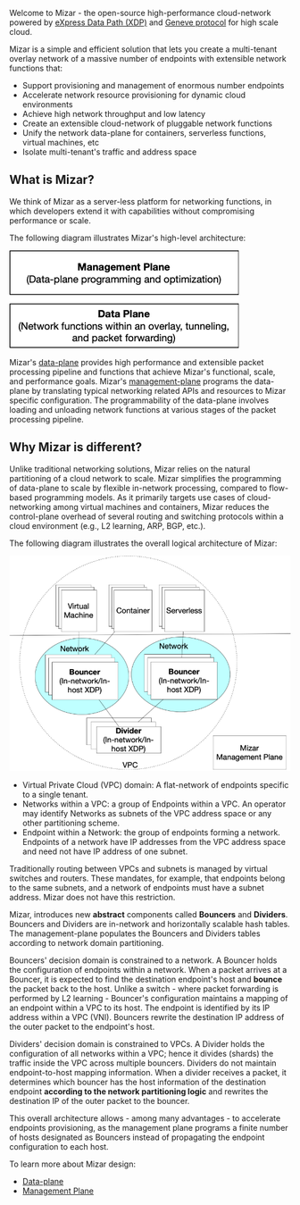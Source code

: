 <!--
SPDX-License-Identifier: MIT
Copyright (c) 2020 The Authors.

Authors: Sherif Abdelwahab <@zasherif>
         Phu Tran          <@phudtran>

Permission is hereby granted, free of charge, to any person obtaining a copy
of this software and associated documentation files (the "Software"), to deal
in the Software without restriction, including without limitation the rights
to use, copy, modify, merge, publish, distribute, sublicense, and/or sell
copies of the Software, and to permit persons to whom the Software is
furnished to do so, subject to the following conditions:The above copyright
notice and this permission notice shall be included in all copies or
substantial portions of the Software.THE SOFTWARE IS PROVIDED "AS IS",
WITHOUT WARRANTY OF ANY KIND, EXPRESS OR IMPLIED, INCLUDING BUT NOT LIMITED
TO THE WARRANTIES OF MERCHANTABILITY, FITNESS FOR A PARTICULAR PURPOSE AND
NONINFRINGEMENT. IN NO EVENT SHALL THE AUTHORS OR COPYRIGHT HOLDERS BE LIABLE
FOR ANY CLAIM, DAMAGES OR OTHER LIABILITY, WHETHER IN AN ACTION OF CONTRACT,
TORT OR OTHERWISE, ARISING FROM, OUT OF OR IN CONNECTION WITH THE SOFTWARE OR
THE USE OR OTHER DEALINGS IN THE SOFTWARE.
-->

Welcome to Mizar - the open-source high-performance cloud-network powered by [ eXpress Data Path (XDP)](https://prototype-kernel.readthedocs.io/en/latest/networking/XDP/) and [Geneve protocol](https://tools.ietf.org/html/draft-ietf-nvo3-geneve-08) for high scale cloud.

Mizar is a simple and efficient solution that lets you create a multi-tenant overlay network of a massive number of endpoints with extensible network functions that:

* Support provisioning and management of enormous number endpoints
* Accelerate network resource provisioning for dynamic cloud environments
* Achieve high network throughput and low latency
* Create an extensible cloud-network of pluggable network functions
* Unify the network data-plane for containers, serverless functions, virtual machines, etc
* Isolate multi-tenant's traffic and address space

## What is Mizar?

We think of Mizar as a server-less platform for networking functions, in which developers extend it with capabilities without compromising performance or scale.

The following diagram illustrates Mizar's high-level architecture:

![Mizar Overview](design/png/overall_mgmt_dp.png)

Mizar's [data-plane](design/dp_overview.md) provides high performance and extensible packet processing pipeline and functions that achieve Mizar's functional, scale, and performance goals. Mizar's [management-plane](design/mp_overview.md) programs the data-plane by translating typical networking related APIs and resources to Mizar specific configuration. The programmability of the data-plane involves loading and unloading network functions at various stages of the packet processing pipeline.

## Why Mizar is different?

Unlike traditional networking solutions, Mizar relies on the natural partitioning of a cloud network to scale. Mizar simplifies the programming of data-plane to scale by flexible in-network processing, compared to flow-based programming models. As it primarily targets use cases of cloud-networking among virtual machines and containers, Mizar reduces the control-plane overhead of several routing and switching protocols within a cloud environment (e.g., L2 learning, ARP, BGP, etc.).

The following diagram illustrates the overall logical architecture of Mizar:

![Mizar Overview](design/png/Mizar.png)

* Virtual Private Cloud (VPC) domain: A flat-network of endpoints specific to a single tenant.
* Networks within a VPC: a group of Endpoints within a VPC. An operator may identify Networks as subnets of the VPC address space or any other partitioning scheme.
* Endpoint within a Network: the group of endpoints forming a network. Endpoints of a network have IP addresses from the VPC address space and need not have IP address of one subnet.

Traditionally routing between VPCs and subnets is managed by virtual switches and routers. These mandates, for example, that endpoints belong to the same subnets, and a network of endpoints must have a subnet address. Mizar does not have this restriction.

Mizar, introduces new **abstract** components called **Bouncers** and **Dividers**. Bouncers and Dividers are in-network and horizontally scalable hash tables. The management-plane populates the Bouncers and Dividers tables according to network domain partitioning.

Bouncers' decision domain is constrained to a network. A Bouncer holds the configuration of endpoints within a network. When a packet arrives at a Bouncer, it is expected to find the destination endpoint's host and __bounce__ the packet back to the host. Unlike a switch - where packet forwarding is performed by L2 learning - Bouncer's configuration maintains a mapping of an endpoint within a VPC to its host. The endpoint is identified by its IP address within a VPC (VNI). Bouncers rewrite the destination IP address of the outer packet to the endpoint's host.

Dividers' decision domain is constrained to VPCs. A Divider holds the configuration of all networks within a VPC; hence it divides (shards) the traffic inside the VPC across multiple bouncers. Dividers do not maintain endpoint-to-host mapping information. When a divider receives a packet, it determines which bouncer has the host information of the destination endpoint **according to the network partitioning logic** and rewrites the destination IP of the outer packet to the bouncer.

This overall architecture allows - among many advantages - to accelerate endpoints provisioning, as the management plane programs a finite number of hosts designated as Bouncers instead of propagating the endpoint configuration to each host.


To learn more about Mizar design:

* [Data-plane](design/dp_overview.md)
* [Management Plane](design/mp_overview.md)
